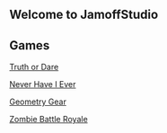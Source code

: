 ## Welcome to JamoffStudio

## Games

[Truth or Dare](TruthOrDare/TruthOrDare.md)

[Never Have I Ever](NeverHaveIEver/NeverHaveIEver.md)

[Geometry Gear](GeometryGear/GeometryGear.md)

[Zombie Battle Royale](ZombieIO/ZombieIO.md)